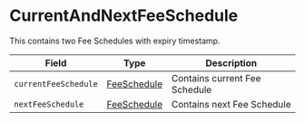 # CurrentAndNextFeeSchedule

This contains two Fee Schedules with expiry timestamp.

| Field                | Type                                                                                                                                         | Description                   |
| -------------------- | -------------------------------------------------------------------------------------------------------------------------------------------- | ----------------------------- |
| `currentFeeSchedule` | [FeeSchedule](https://github.com/theekrystallee/hedera-style-guide/blob/sdk-v1/deprecated/hedera-api/basic-types/broken-reference/README.md) | Contains current Fee Schedule |
| `nextFeeSchedule`    | [FeeSchedule](https://github.com/theekrystallee/hedera-style-guide/blob/sdk-v1/deprecated/hedera-api/basic-types/broken-reference/README.md) | Contains next Fee Schedule    |

####
